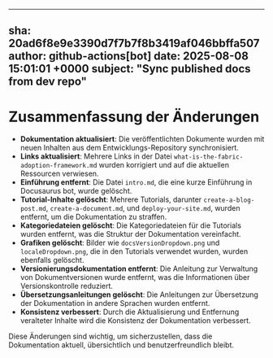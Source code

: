 ---
  sha: 20ad6f8e9e3390d7f7b7f8b3419af046bbffa507
  author: github-actions[bot]
  date: 2025-08-08 15:01:01 +0000
  subject: "Sync published docs from dev repo"
  ---

  # Zusammenfassung der Änderungen

- **Dokumentation aktualisiert**: Die veröffentlichten Dokumente wurden mit neuen Inhalten aus dem Entwicklungs-Repository synchronisiert.
- **Links aktualisiert**: Mehrere Links in der Datei `what-is-the-fabric-adoption-framework.md` wurden korrigiert und auf die aktuellen Ressourcen verwiesen.
- **Einführung entfernt**: Die Datei `intro.md`, die eine kurze Einführung in Docusaurus bot, wurde gelöscht.
- **Tutorial-Inhalte gelöscht**: Mehrere Tutorials, darunter `create-a-blog-post.md`, `create-a-document.md`, und `deploy-your-site.md`, wurden entfernt, um die Dokumentation zu straffen.
- **Kategoriedateien gelöscht**: Die Kategoriedateien für die Tutorials wurden entfernt, was die Struktur der Dokumentation vereinfacht.
- **Grafiken gelöscht**: Bilder wie `docsVersionDropdown.png` und `localeDropdown.png`, die in den Tutorials verwendet wurden, wurden ebenfalls gelöscht.
- **Versionierungsdokumentation entfernt**: Die Anleitung zur Verwaltung von Dokumentversionen wurde entfernt, was die Informationen über Versionskontrolle reduziert.
- **Übersetzungsanleitungen gelöscht**: Die Anleitungen zur Übersetzung der Dokumentation in andere Sprachen wurden entfernt.
- **Konsistenz verbessert**: Durch die Aktualisierung und Entfernung veralteter Inhalte wird die Konsistenz der Dokumentation verbessert.

Diese Änderungen sind wichtig, um sicherzustellen, dass die Dokumentation aktuell, übersichtlich und benutzerfreundlich bleibt.
